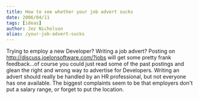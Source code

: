 ```yaml
---
title: How to see whether your job advert sucks
date: 2006/04/11
tags: [ideas]
author: Jez Nicholson
alias: /your-job-advert-sucks
---
```

Trying to employ a new Developer? Writing a job advert? Posting on http://discuss.joelonsoftware.com/?jobs will get some pretty frank feedback...of course you could just read some of the past postings and glean the right and wrong way to advertise for Developers. Writing an advert should really be handled by an HR professional, but not everyone has one available. The biggest complaints seem to be that employers don't put a salary range, or forget to put the location.